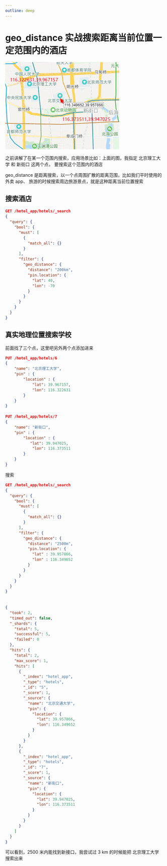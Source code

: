 ```yaml
---
outline: deep
---
```


# geo_distance 实战搜索距离当前位置一定范围内的酒店

![](./assets/markdown-img-paste-20190312214618391.png)

之前讲解了在某一个范围内搜索，应用场景比如：上面的图，我指定 北京理工大学 和 新街口 这两个点，
要搜索这个范围内的酒店

geo_distance 是距离搜索，以一个点周围扩散的距离范围，比如我们平时使用的外卖 app、
旅游的时候搜索周边旅游景点，就是这种距离当前位置搜索

## 搜索酒店

```json
GET /hotel_app/hotels/_search
{
  "query": {
    "bool": {
      "must": [
        {
          "match_all": {}
        }
      ],
      "filter": {
        "geo_distance": {
          "distance": "200km",
          "pin.location": {
            "lat": 40,
            "lon": -70
          }
        }
      }
    }
  }
}
```

## 真实地理位置搜索学校

前面找了三个点，这里吧另外两个点添加进来

```json
PUT /hotel_app/hotels/6
{
    "name": "北京理工大学",
    "pin" : {
        "location" : {
            "lat": 39.967157,
            "lon": 116.322631
        }
    }
}

PUT /hotel_app/hotels/7
{
    "name": "新街口",
    "pin" : {
        "location" : {
           "lat": 39.947025,
            "lon": 116.373511
        }
    }
}
```

搜索

```json
GET /hotel_app/hotels/_search
{
  "query": {
    "bool": {
      "must": [
        {
          "match_all": {}
        }
      ],
      "filter": {
        "geo_distance": {
          "distance": "2500m",
          "pin.location": {
            "lat" : 39.957866,
            "lon" : 116.349652
          }
        }
      }
    }
  }
}


{
  "took": 2,
  "timed_out": false,
  "_shards": {
    "total": 5,
    "successful": 5,
    "failed": 0
  },
  "hits": {
    "total": 2,
    "max_score": 1,
    "hits": [
      {
        "_index": "hotel_app",
        "_type": "hotels",
        "_id": "5",
        "_score": 1,
        "_source": {
          "name": "北京交通大学",
          "pin": {
            "location": {
              "lat": 39.957866,
              "lon": 116.349652
            }
          }
        }
      },
      {
        "_index": "hotel_app",
        "_type": "hotels",
        "_id": "7",
        "_score": 1,
        "_source": {
          "name": "新街口",
          "pin": {
            "location": {
              "lat": 39.947025,
              "lon": 116.373511
            }
          }
        }
      }
    ]
  }
}
```

可以看到，2500 米内能找到新接口，我尝试过 3 km 的时候能把 北京理工大学 搜索出来

